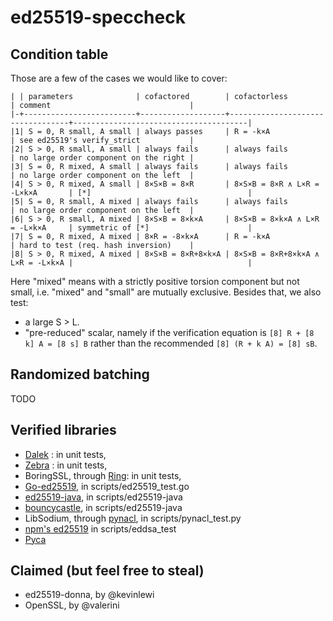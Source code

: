# ed25519-speccheck


## Condition table

Those are a few of the cases we would like to cover:

```
| | parameters              | cofactored        | cofactorless                     | comment                               |
|-+-------------------------+-------------------+----------------------------------+---------------------------------------|
|1| S = 0, R small, A small | always passes     | R = -k×A                         | see ed25519's verify_strict           |
|2| S > 0, R small, A small | always fails      | always fails                     | no large order component on the right |
|3| S = 0, R mixed, A small | always fails      | always fails                     | no large order component on the left  |
|4| S > 0, R mixed, A small | 8×S×B = 8×R       | 8×S×B = 8×R ∧ L×R = -L×k×A       | [*]                                   |
|5| S = 0, R small, A mixed | always fails      | always fails                     | no large order component on the left  |
|6| S > 0, R small, A mixed | 8×S×B = 8×k×A     | 8×S×B = 8×k×A ∧ L×R = -L×k×A     | symmetric of [*]                      |
|7| S = 0, R mixed, A mixed | 8×R = -8×k×A      | R = -k×A                         | hard to test (req. hash inversion)    |
|8| S > 0, R mixed, A mixed | 8×S×B = 8×R+8×k×A | 8×S×B = 8×R+8×k×A ∧ L×R = -L×k×A |                                       |
```

Here "mixed" means with a strictly positive torsion component but not small,
i.e. "mixed" and "small" are mutually exclusive. Besides that, we also test:

- a large S > L.
- "pre-reduced" scalar, namely if the verification equation is
  `[8] R + [8 k] A = [8 s] B` rather than the recommended `[8] (R + k A) = [8] sB`.

## Randomized batching

TODO


## Verified libraries

- [Dalek](https://github.com/dalek-cryptography/ed25519-dalek) : in unit tests,
- [Zebra](https://github.com/ZcashFoundation/ed25519-zebra) : in unit tests,
- BoringSSL, through [Ring](https://github.com/briansmith/ring): in unit tests,
- [Go-ed25519](https://golang.org/pkg/crypto/ed25519/), in scripts/ed25519_test.go
- [ed25519-java](https://github.com/str4d/ed25519-java), in scripts/ed25519-java
- [bouncycastle](https://www.bouncycastle.org/), in scripts/ed25519-java
- LibSodium, through [pynacl](https://github.com/pyca/pynacl), in scripts/pynacl_test.py
- [npm's ed25519](https://www.npmjs.com/package/ed25519) in scripts/eddsa_test
- [Pyca](https://cryptography.io/en/latest/)

## Claimed (but feel free to steal)

- ed25519-donna, by @kevinlewi
- OpenSSL, by @valerini
